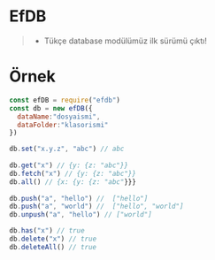 # EfDB 

> - Tükçe database modülümüz ilk sürümü çıktı!

# Örnek 

```js
const efDB = require("efdb")
const db = new efDB({
  dataName:"dosyaismi",
  dataFolder:"klasorismi"
})

db.set("x.y.z", "abc") // abc
 
db.get("x") // {y: {z: "abc"}}
db.fetch("x") // {y: {z: "abc"}}
db.all() // {x: {y: {z: "abc"}}}
 
db.push("a", "hello") //  ["hello"]
db.push("a", "world") //  ["hello", "world"]
db.unpush("a", "hello") // ["world"]

db.has("x") // true
db.delete("x") // true
db.deleteAll() // true
```
